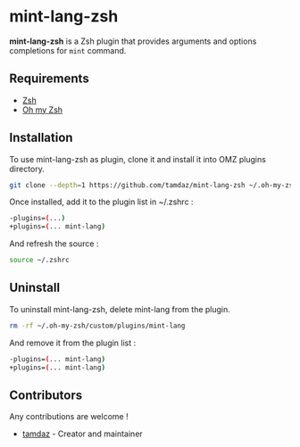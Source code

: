 # mint-lang-zsh
**mint-lang-zsh** is a Zsh plugin that provides arguments and options completions for `mint` command.

## Requirements
- [Zsh](https://github.com/zsh-users/zsh)
- [Oh my Zsh](https://github.com/ohmyzsh/ohmyzsh)

## Installation

To use mint-lang-zsh as plugin, clone it and install it into OMZ plugins directory.
```sh
git clone --depth=1 https://github.com/tamdaz/mint-lang-zsh ~/.oh-my-zsh/custom/plugins/mint-lang
```

Once installed, add it to the plugin list in ~/.zshrc : 
```sh
-plugins=(...)
+plugins=(... mint-lang)
```

And refresh the source :
```sh
source ~/.zshrc
```

## Uninstall

To uninstall mint-lang-zsh, delete mint-lang from the plugin.
```sh
rm -rf ~/.oh-my-zsh/custom/plugins/mint-lang
```

And remove it from the plugin list : 
```sh
-plugins=(... mint-lang)
+plugins=(... mint-lang)
```

## Contributors
Any contributions are welcome !

- [tamdaz](https://github.com/tamdaz) - Creator and maintainer